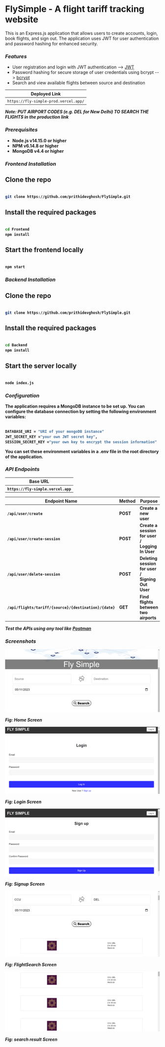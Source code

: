 <h1>FlySimple - A flight tariff tracking website</h1>

<p>This is an Express.js application that allows users to create accounts, login, book flights, and sign out. The application uses JWT for user authentication and password hashing for enhanced security.</p>

<h3><i>Features</i></h3>
<ul>
<li>User registration and login with JWT authentication --> <a href="https://jwt.io/">JWT</a></li>
<li>Password hashing for secure storage of user credentials using bcrypt --> <a href="https://www.npmjs.com/package/bcrypt">bcrypt</a></li>
<li>Search and view available flights between source and destination</li>
</ul>

|Deployed Link|
| --- |
|`https://fly-simple-prod.vercel.app/`|

<strong>*Note: PUT AIRPORT CODES (e.g. DEL for New Delhi) TO SEARCH THE FLIGHTS in the production link*

<h3><i>Prerequisites</i></h3>
<ul>
<li>Node.js v14.15.0 or higher</li>
<li>NPM v6.14.8 or higher</li>
<li>MongoDB v4.4 or higher</li>
</ul>

<h3><i>Frontend Installation</i></h3>

## Clone the repo
```bash

git clone https://github.com/prithidevghosh/FlySimple.git

```
## Install the required packages
```bash

cd Frontend
npm install

```

## Start the frontend locally
```bash

npm start

```

<h3><i>Backend Installation</i></h3>

## Clone the repo
```bash

git clone https://github.com/prithidevghosh/FlySimple.git

```
## Install the required packages
```bash

cd Backend
npm install

```

## Start the server locally
```bash

node index.js

```

<h3><i>Configuration</i></h3>

<p>The application requires a MongoDB instance to be set up. You can configure the database connection by setting the following environment variables:</p>

```bash

DATABASE_URI = "URI of your mongoDB instance"
JWT_SECRET_KEY ="your own JWT secret key",
SESSION_SECRET_KEY ="your own key to encrypt the session information"

```
<p>You can set these environment variables in a .env file in the root directory of the application.</p>

<h3><i>API Endpoints</i></h3>

|Base URL|
| --- |
|`https://fly-simple.vercel.app`|

| Endpoint Name | Method | Purpose |
| --- | --- | --- |
| `/api/user/create` | POST | Create a new user |
| `/api/user/create-session` | POST | Create a session for user / Logging In User |
| `/api/user/delete-session` | POST | Deleting session for user / Signing Out User |
| `/api/flights/tariff/{source}/{destination}/{date}` | GET | Find flights between two airports |

*Test the APIs using any tool like <a href="https://www.postman.com/">Postman</a>*

 <h3><i>Screenshots</i></h3>
  
![Image](images/Home.png)
  
*Fig: Home Screen*
  
![Image](images/login.png)
  
*Fig: Login Screen*
 
![Image](images/signup.png)
  
*Fig: Signup Screen*
  
![Image](images/flightsearch.png)
  
*Fig: FlightSearch Screen*
  
![Image](images/results.png)
  
*Fig: search result Screen*

